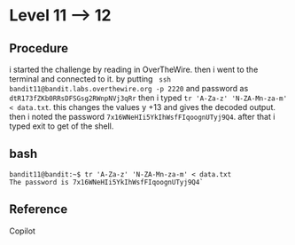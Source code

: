 # Level 11 --> 12

## Procedure
i started the challenge by reading in OverTheWire.
then i went to the terminal and connected to it.
by putting ` ssh bandit11@bandit.labs.overthewire.org -p 2220`
and password as `dtR173fZKb0RRsDFSGsg2RWnpNVj3qRr`
then i typed `tr 'A-Za-z' 'N-ZA-Mn-za-m' < data.txt`.
this changes the values y +13 and gives the decoded output.
then i noted the password `7x16WNeHIi5YkIhWsfFIqoognUTyj9Q4`.
after that i typed exit to get of the shell.

## bash
```
bandit11@bandit:~$ tr 'A-Za-z' 'N-ZA-Mn-za-m' < data.txt
The password is 7x16WNeHIi5YkIhWsfFIqoognUTyj9Q4`
```

## Reference
Copilot
